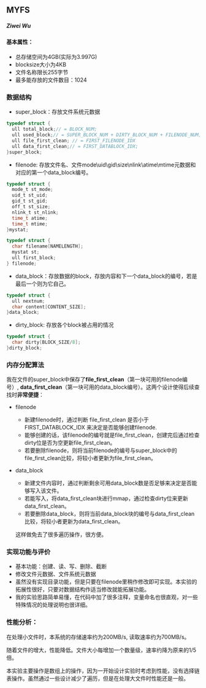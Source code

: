 ## MYFS

##### Ziwei Wu



#### 基本属性：

- 总存储空间为4GB(实际为3.997G)
-  blocksize大小为4KB
- 文件名称限长255字节
- 最多能存放的文件数目：1024



### 数据结构

- super_block：存放文件系统元数据

```c
typedef struct {
  ull total_block;// = BLOCK_NUM;
  ull used_block;// = SUPER_BLOCK_NUM + DIRTY_BLOCK_NUM + FILENODE_NUM;
  ull file_first_clean; // = FIRST_FILENODE_IDX
  ull data_first_clean;// = FIRST_DATABLOCK_IDX;
}super_block;
```

- filenode: 存放文件名、文件mode\uid\gid\size\nlink\atime\mtime元数据和对应的第一个data_block编号。

```c
typedef struct {
  mode_t st_mode;
  uid_t st_uid;
  gid_t st_gid;
  off_t st_size;
  nlink_t st_nlink;
  time_t atime;
  time_t mtime;
}mystat;

typedef struct {
  char filename[NAMELENGTH];
  mystat st;
  ull first_block;
} filenode;
```

- data_block：存放数据的block，存放内容和下一个data_block的编号，若是最后一个则为它自己。

```c
typedef struct {
  ull nextnum;
  char content[CONTENT_SIZE];
}data_block;
```

- dirty_block: 存放各个block被占用的情况

```c
typedef struct {
  char dirty[BLOCK_SIZE/8];
}dirty_block;
```



### 内存分配算法

我在文件的super_block中保存了**file_first_clean**（第一块可用的filenode编号）, **data_first_clean**（第一块可用的data_block编号）。这两个设计使得后续查找时**非常便捷**：

- filenode

  - 新建filenode时，通过判断 file_first_clean 是否小于 FIRST_DATABLOCK_IDX 来决定是否能够创建filenode.
  - 能够创建的话，该filenode的编号就是file_first_clean，创建完后通过检查dirty位是否为空更新file_first_clean。
  - 若要删除filenode，则将当前filenode的编号与super_block中的file_first_clean比较，将较小者更新为file_first_clean。

- data_block

  - 新建文件内容时，通过判断剩余可用data_block数是否足够来决定是否能够写入该文件。
  - 若能写入，将data_first_clean块进行mmap，通过检查dirty位来更新data_first_clean。
  - 若要删除data_block，则将当前data_block块的编号与data_first_clean比较，将较小者更新为data_first_clean。

  这样做免去了很多遍历操作，很方便。



### 实现功能与评价

- 基本功能：创建、读、写、删除、截断
- 修改文件元数据、文件系统元数据
- 虽然没有实现目录功能，但是只要在filenode里稍作修改即可实现。本实验的拓展性很好，只要对数据结构作适当修改就能拓展功能。
- 我的实验思路简单易懂，在代码中加了很多注释，变量命名也很直观，对一些特殊情况的处理说明也很详细。



### 性能分析：

在处理小文件时，本系统的存储速率约为200MB/s, 读取速率约为700MB/s。

随着文件的增大，性能降低。文件大小每增加一个数量级，速率约降为原来的1/5倍。

本实验主要操作是数组上的操作，因为一开始设计实验时考虑到性能，没有选择链表操作。虽然通过一些设计减少了遍历，但是在处理大文件时性能还是一般。
